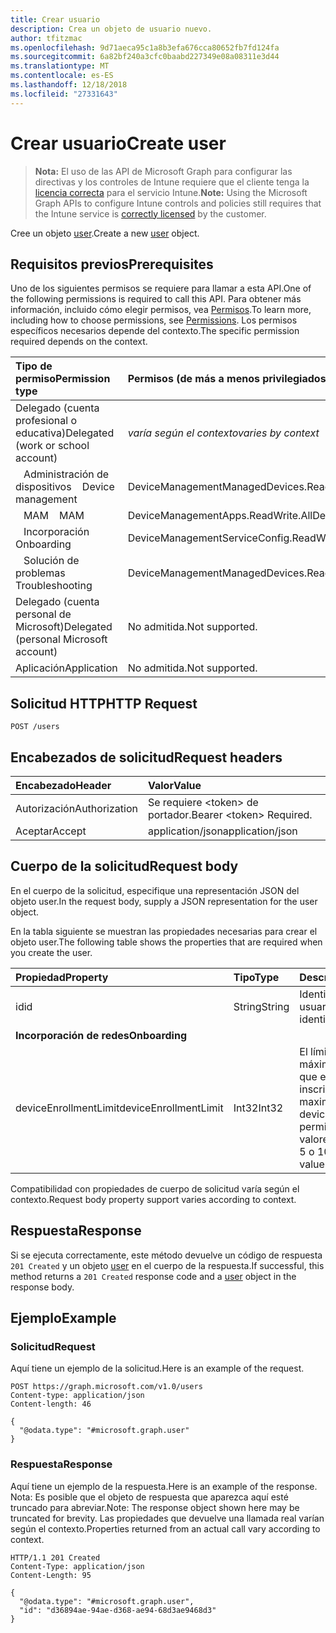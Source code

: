 ```yaml
---
title: Crear usuario
description: Crea un objeto de usuario nuevo.
author: tfitzmac
ms.openlocfilehash: 9d71aeca95c1a8b3efa676cca80652fb7fd124fa
ms.sourcegitcommit: 6a82bf240a3cfc0baabd227349e08a08311e3d44
ms.translationtype: MT
ms.contentlocale: es-ES
ms.lasthandoff: 12/18/2018
ms.locfileid: "27331643"
---
```

# <a name="create-user"></a><span data-ttu-id="aef98-103">Crear usuario</span><span class="sxs-lookup"><span data-stu-id="aef98-103">Create user</span></span>

> <span data-ttu-id="aef98-104">**Nota:** El uso de las API de Microsoft Graph para configurar las directivas y los controles de Intune requiere que el cliente tenga la [licencia correcta](https://go.microsoft.com/fwlink/?linkid=839381) para el servicio Intune.</span><span class="sxs-lookup"><span data-stu-id="aef98-104">**Note:** Using the Microsoft Graph APIs to configure Intune controls and policies still requires that the Intune service is [correctly licensed](https://go.microsoft.com/fwlink/?linkid=839381) by the customer.</span></span>

<span data-ttu-id="aef98-105">Cree un objeto [user](../resources/intune-shared-user.md).</span><span class="sxs-lookup"><span data-stu-id="aef98-105">Create a new [user](../resources/intune-shared-user.md) object.</span></span>
## <a name="prerequisites"></a><span data-ttu-id="aef98-106">Requisitos previos</span><span class="sxs-lookup"><span data-stu-id="aef98-106">Prerequisites</span></span>
<span data-ttu-id="aef98-107">Uno de los siguientes permisos se requiere para llamar a esta API.</span><span class="sxs-lookup"><span data-stu-id="aef98-107">One of the following permissions is required to call this API.</span></span> <span data-ttu-id="aef98-108">Para obtener más información, incluido cómo elegir permisos, vea [Permisos](/graph/permissions-reference).</span><span class="sxs-lookup"><span data-stu-id="aef98-108">To learn more, including how to choose permissions, see [Permissions](/graph/permissions-reference).</span></span>  <span data-ttu-id="aef98-109">Los permisos específicos necesarios depende del contexto.</span><span class="sxs-lookup"><span data-stu-id="aef98-109">The specific permission required depends on the context.</span></span>

|<span data-ttu-id="aef98-110">Tipo de permiso</span><span class="sxs-lookup"><span data-stu-id="aef98-110">Permission type</span></span>|<span data-ttu-id="aef98-111">Permisos (de más a menos privilegiados)</span><span class="sxs-lookup"><span data-stu-id="aef98-111">Permissions (from most to least privileged)</span></span>|
|:---|:---|
|<span data-ttu-id="aef98-112">Delegado (cuenta profesional o educativa)</span><span class="sxs-lookup"><span data-stu-id="aef98-112">Delegated (work or school account)</span></span>| <span data-ttu-id="aef98-113">_varía según el contexto_</span><span class="sxs-lookup"><span data-stu-id="aef98-113">_varies by context_</span></span> |
| <span data-ttu-id="aef98-114">&nbsp;&nbsp; Administración de dispositivos</span><span class="sxs-lookup"><span data-stu-id="aef98-114">&nbsp; &nbsp; Device management</span></span> | <span data-ttu-id="aef98-115">DeviceManagementManagedDevices.ReadWrite.All</span><span class="sxs-lookup"><span data-stu-id="aef98-115">DeviceManagementManagedDevices.ReadWrite.All</span></span> |
| <span data-ttu-id="aef98-116">&nbsp;&nbsp; MAM</span><span class="sxs-lookup"><span data-stu-id="aef98-116">&nbsp; &nbsp; MAM</span></span> | <span data-ttu-id="aef98-117">DeviceManagementApps.ReadWrite.All</span><span class="sxs-lookup"><span data-stu-id="aef98-117">DeviceManagementApps.ReadWrite.All</span></span> |
| <span data-ttu-id="aef98-118">&nbsp;&nbsp; Incorporación</span><span class="sxs-lookup"><span data-stu-id="aef98-118">&nbsp; &nbsp; Onboarding</span></span> | <span data-ttu-id="aef98-119">DeviceManagementServiceConfig.ReadWrite.All</span><span class="sxs-lookup"><span data-stu-id="aef98-119">DeviceManagementServiceConfig.ReadWrite.All</span></span> |
| <span data-ttu-id="aef98-120">&nbsp;&nbsp; Solución de problemas</span><span class="sxs-lookup"><span data-stu-id="aef98-120">&nbsp; &nbsp; Troubleshooting</span></span> | <span data-ttu-id="aef98-121">DeviceManagementManagedDevices.ReadWrite.All</span><span class="sxs-lookup"><span data-stu-id="aef98-121">DeviceManagementManagedDevices.ReadWrite.All</span></span> |
|<span data-ttu-id="aef98-122">Delegado (cuenta personal de Microsoft)</span><span class="sxs-lookup"><span data-stu-id="aef98-122">Delegated (personal Microsoft account)</span></span>|<span data-ttu-id="aef98-123">No admitida.</span><span class="sxs-lookup"><span data-stu-id="aef98-123">Not supported.</span></span>|
|<span data-ttu-id="aef98-124">Aplicación</span><span class="sxs-lookup"><span data-stu-id="aef98-124">Application</span></span>|<span data-ttu-id="aef98-125">No admitida.</span><span class="sxs-lookup"><span data-stu-id="aef98-125">Not supported.</span></span>|

## <a name="http-request"></a><span data-ttu-id="aef98-126">Solicitud HTTP</span><span class="sxs-lookup"><span data-stu-id="aef98-126">HTTP Request</span></span>
<!-- {
  "blockType": "ignored"
}
-->
``` http
POST /users
```

## <a name="request-headers"></a><span data-ttu-id="aef98-127">Encabezados de solicitud</span><span class="sxs-lookup"><span data-stu-id="aef98-127">Request headers</span></span>
|<span data-ttu-id="aef98-128">Encabezado</span><span class="sxs-lookup"><span data-stu-id="aef98-128">Header</span></span>|<span data-ttu-id="aef98-129">Valor</span><span class="sxs-lookup"><span data-stu-id="aef98-129">Value</span></span>|
|:---|:---|
|<span data-ttu-id="aef98-130">Autorización</span><span class="sxs-lookup"><span data-stu-id="aef98-130">Authorization</span></span>|<span data-ttu-id="aef98-131">Se requiere &lt;token&gt; de portador.</span><span class="sxs-lookup"><span data-stu-id="aef98-131">Bearer &lt;token&gt; Required.</span></span>|
|<span data-ttu-id="aef98-132">Aceptar</span><span class="sxs-lookup"><span data-stu-id="aef98-132">Accept</span></span>|<span data-ttu-id="aef98-133">application/json</span><span class="sxs-lookup"><span data-stu-id="aef98-133">application/json</span></span>|

## <a name="request-body"></a><span data-ttu-id="aef98-134">Cuerpo de la solicitud</span><span class="sxs-lookup"><span data-stu-id="aef98-134">Request body</span></span>
<span data-ttu-id="aef98-135">En el cuerpo de la solicitud, especifique una representación JSON del objeto user.</span><span class="sxs-lookup"><span data-stu-id="aef98-135">In the request body, supply a JSON representation for the user object.</span></span>

<span data-ttu-id="aef98-136">En la tabla siguiente se muestran las propiedades necesarias para crear el objeto user.</span><span class="sxs-lookup"><span data-stu-id="aef98-136">The following table shows the properties that are required when you create the user.</span></span>

|<span data-ttu-id="aef98-137">Propiedad</span><span class="sxs-lookup"><span data-stu-id="aef98-137">Property</span></span>|<span data-ttu-id="aef98-138">Tipo</span><span class="sxs-lookup"><span data-stu-id="aef98-138">Type</span></span>|<span data-ttu-id="aef98-139">Descripción</span><span class="sxs-lookup"><span data-stu-id="aef98-139">Description</span></span>|
|:---|:---|:---|
|<span data-ttu-id="aef98-140">id</span><span class="sxs-lookup"><span data-stu-id="aef98-140">id</span></span>|<span data-ttu-id="aef98-141">String</span><span class="sxs-lookup"><span data-stu-id="aef98-141">String</span></span>|<span data-ttu-id="aef98-142">Identificador único del usuario.</span><span class="sxs-lookup"><span data-stu-id="aef98-142">Unique identifier of the user.</span></span>|
|<span data-ttu-id="aef98-143">**Incorporación de redes**</span><span class="sxs-lookup"><span data-stu-id="aef98-143">**Onboarding**</span></span>|
|<span data-ttu-id="aef98-144">deviceEnrollmentLimit</span><span class="sxs-lookup"><span data-stu-id="aef98-144">deviceEnrollmentLimit</span></span>|<span data-ttu-id="aef98-145">Int32</span><span class="sxs-lookup"><span data-stu-id="aef98-145">Int32</span></span>|<span data-ttu-id="aef98-146">El límite del número máximo de dispositivos que el usuario puede inscribir.</span><span class="sxs-lookup"><span data-stu-id="aef98-146">The limit on the maximum number of devices that the user is permitted to enroll.</span></span> <span data-ttu-id="aef98-147">Los valores permitidos son 5 o 1000.</span><span class="sxs-lookup"><span data-stu-id="aef98-147">Allowed values are 5 or 1000.</span></span>|

<span data-ttu-id="aef98-148">Compatibilidad con propiedades de cuerpo de solicitud varía según el contexto.</span><span class="sxs-lookup"><span data-stu-id="aef98-148">Request body property support varies according to context.</span></span>

## <a name="response"></a><span data-ttu-id="aef98-149">Respuesta</span><span class="sxs-lookup"><span data-stu-id="aef98-149">Response</span></span>
<span data-ttu-id="aef98-150">Si se ejecuta correctamente, este método devuelve un código de respuesta `201 Created` y un objeto [user](../resources/intune-shared-user.md) en el cuerpo de la respuesta.</span><span class="sxs-lookup"><span data-stu-id="aef98-150">If successful, this method returns a `201 Created` response code and a [user](../resources/intune-shared-user.md) object in the response body.</span></span>

## <a name="example"></a><span data-ttu-id="aef98-151">Ejemplo</span><span class="sxs-lookup"><span data-stu-id="aef98-151">Example</span></span>

### <a name="request"></a><span data-ttu-id="aef98-152">Solicitud</span><span class="sxs-lookup"><span data-stu-id="aef98-152">Request</span></span>
<span data-ttu-id="aef98-153">Aquí tiene un ejemplo de la solicitud.</span><span class="sxs-lookup"><span data-stu-id="aef98-153">Here is an example of the request.</span></span>

``` http
POST https://graph.microsoft.com/v1.0/users
Content-type: application/json
Content-length: 46

{
  "@odata.type": "#microsoft.graph.user"
}
```

### <a name="response"></a><span data-ttu-id="aef98-154">Respuesta</span><span class="sxs-lookup"><span data-stu-id="aef98-154">Response</span></span>
<span data-ttu-id="aef98-155">Aquí tiene un ejemplo de la respuesta.</span><span class="sxs-lookup"><span data-stu-id="aef98-155">Here is an example of the response.</span></span> <span data-ttu-id="aef98-156">Nota: Es posible que el objeto de respuesta que aparezca aquí esté truncado para abreviar.</span><span class="sxs-lookup"><span data-stu-id="aef98-156">Note: The response object shown here may be truncated for brevity.</span></span> <span data-ttu-id="aef98-157">Las propiedades que devuelve una llamada real varían según el contexto.</span><span class="sxs-lookup"><span data-stu-id="aef98-157">Properties returned from an actual call vary according to context.</span></span>

``` http
HTTP/1.1 201 Created
Content-Type: application/json
Content-Length: 95

{
  "@odata.type": "#microsoft.graph.user",
  "id": "d36894ae-94ae-d368-ae94-68d3ae9468d3"
}
```



